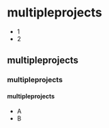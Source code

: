 # multipleprojects
* 1
* 2
## multipleprojects
### multipleprojects
#### multipleprojects
* A
* B  
